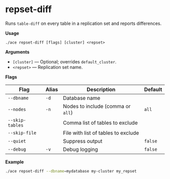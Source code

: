 # repset-diff

Runs `table-diff` on every table in a replication set and reports differences.

**Usage**

```
./ace repset-diff [flags] [cluster] <repset>
```

**Arguments**

- `[cluster]` — Optional; overrides `default_cluster`.
- `<repset>` — Replication set name.

**Flags**

| Flag | Alias | Description | Default |
|------|-------|-------------|---------|
| `--dbname` | `-d` | Database name |  |
| `--nodes` | `-n` | Nodes to include (comma or `all`) | `all` |
| `--skip-tables` |  | Comma list of tables to exclude |  |
| `--skip-file` |  | File with list of tables to exclude |  |
| `--quiet` |  | Suppress output | `false` |
| `--debug` | `-v` | Debug logging | `false` |

**Example**

```sh
./ace repset-diff --dbname=mydatabase my-cluster my_repset
```

